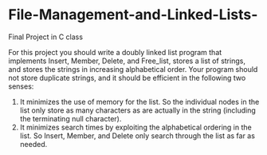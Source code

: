 # File-Management-and-Linked-Lists-
Final Project in C class
 
 For this project you should write a doubly linked list program that implements Insert, Member, Delete, and
Free_list, stores a list of strings, and stores the strings in increasing alphabetical order. Your program should
not store duplicate strings, and it should be efficient in the following two senses:
1. It minimizes the use of memory for the list. So the individual nodes in the list only store as many characters
as are actually in the string (including the terminating null character).
2. It minimizes search times by exploiting the alphabetical ordering in the list. So Insert, Member, and Delete
only search through the list as far as needed.


